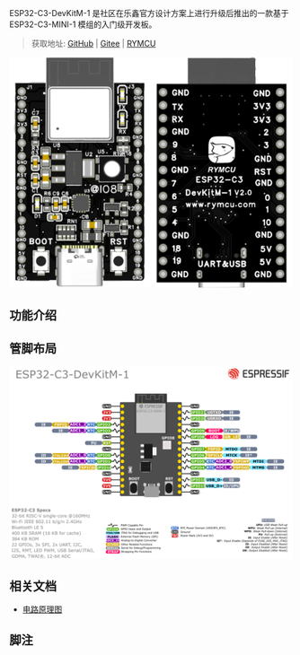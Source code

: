 ESP32-C3-DevKitM-1 是社区在乐鑫官方设计方案上进行升级后推出的一款基于 ESP32-C3-MINI-1 模组的入门级开发板。

> 获取地址: [GitHub](https://github.com/rymcu/ESP32-Open) | [Gitee](https://gitee.com/rymcu/ESP32-Open) | [RYMCU](https://rymcu.com/product/5/#相关文档)

![ESP32C3-DevKitM-1](./images/ESP32C3-DevKitM-1.png)

## 功能介绍

## 管脚布局

![](./images/esp32-c3-devkitm-1-v1-pinout.png)

## 相关文档
- [电路原理图](./pcb/SCH-ESP32C3-DevKitM-1.pdf)

## 脚注